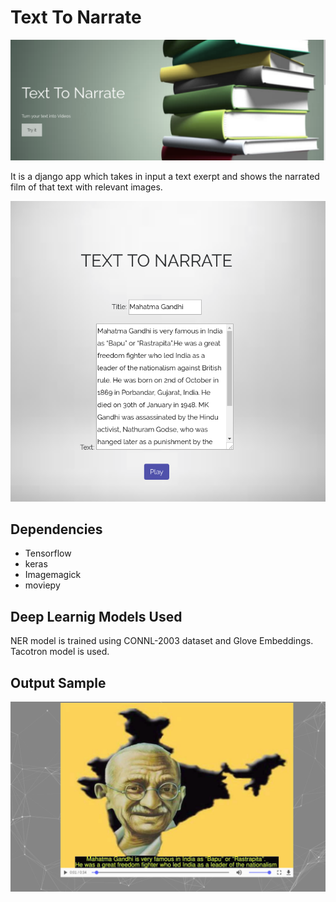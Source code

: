# Text To Narrate

![image of index](home.png)

It is a django app which takes in input a text exerpt and shows the narrated film of that text with relevant images.

![text input](main.png)

## Dependencies

* Tensorflow
* keras
* Imagemagick
* moviepy

## Deep Learnig Models Used

NER model is trained using CONNL-2003 dataset and Glove Embeddings.
Tacotron model is used.

## Output Sample
![ouut](video.png)

